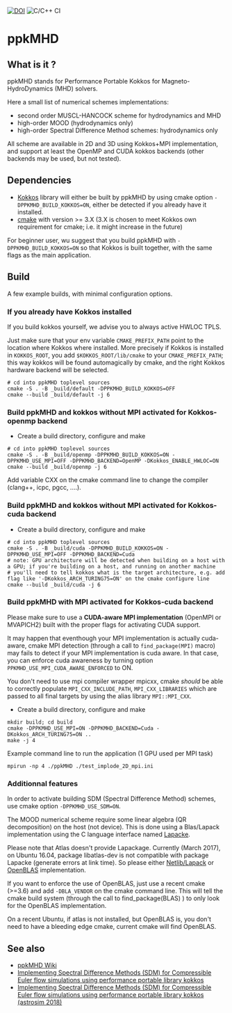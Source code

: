 [![DOI](https://zenodo.org/badge/209853926.svg)](https://zenodo.org/badge/latestdoi/209853926) ![C/C++ CI](https://github.com/pkestene/ppkMHD/workflows/C/C++%20CI/badge.svg)

# ppkMHD

## What is it ?

ppkMHD stands for Performance Portable Kokkos for Magneto-HydroDynamics (MHD) solvers.

Here a small list of numerical schemes implementations:

- second order MUSCL-HANCOCK scheme for hydrodynamics and MHD
- high-order MOOD (hydrodynamics only)
- high-order Spectral Difference Method schemes: hydrodynamics only

All scheme are available in 2D and 3D using Kokkos+MPI implementation, and support at least the OpenMP and CUDA kokkos backends (other backends may be used, but not tested).

## Dependencies

* [Kokkos](https://github.com/kokkos/kokkos) library will either be built by ppkMHD by using cmake option `-DPPKMHD_BUILD_KOKKOS=ON`, either be detected if you already have it installed.
* [cmake](https://cmake.org/) with version >= 3.X (3.X is chosen to meet Kokkos own requirement for cmake; i.e. it might increase in the future)


For beginner user, wu suggest that you build ppkMHD with `-DPPKMHD_BUILD_KOKKOS=ON` so that Kokkos is built together, with the same flags as the main application.

## Build

A few example builds, with minimal configuration options.

### If you already have Kokkos installed

If you build kokkos yourself, we advise you to always active HWLOC TPLS.

Just make sure that your env variable `CMAKE_PREFIX_PATH` point to the location where Kokkos where installed. More precisely if Kokkos is installed in `KOKKOS_ROOT`, you add `$KOKKOS_ROOT/lib/cmake` to your `CMAKE_PREFIX_PATH`; this way kokkos will be found automagically by cmake, and the right Kokkos hardware backend will be selected.

```shell
# cd into ppkMHD toplevel sources
cmake -S . -B _build/default -DPPKMHD_BUILD_KOKKOS=OFF
cmake --build _build/default -j 6
```

### Build ppkMHD and kokkos without MPI activated for Kokkos-openmp backend

* Create a build directory, configure and make

```shell
# cd into ppkMHD toplevel sources
cmake -S . -B _build/openmp -DPPKMHD_BUILD_KOKKOS=ON -DPPKMHD_USE_MPI=OFF -DPPKMHD_BACKEND=OpenMP -DKokkos_ENABLE_HWLOC=ON
cmake --build _build/openmp -j 6
```

Add variable CXX on the cmake command line to change the compiler (clang++, icpc, pgcc, ....).

### Build ppkMHD and kokkos without MPI activated for Kokkos-cuda backend

* Create a build directory, configure and make

```shell
# cd into ppkMHD toplevel sources
cmake -S . -B _build/cuda -DPPKMHD_BUILD_KOKKOS=ON -DPPKMHD_USE_MPI=OFF -DPPKMHD_BACKEND=Cuda
# note: GPU architecture will be detected when building on a host with a GPU; if you're building on a host, and running on another machine
# you'll need to tell kokkos what is the target architecture, e.g. add flag like '-DKokkos_ARCH_TURING75=ON' on the cmake configure line
cmake --build _build/cuda -j 6
```

### Build ppkMHD with MPI activated for Kokkos-cuda backend

Please make sure to use a **CUDA-aware MPI implementation** (OpenMPI or MVAPICH2) built with the proper flags for activating CUDA support.

It may happen that eventhough your MPI implementation is actually cuda-aware, cmake MPI detection (through a call to `find_package(MPI)` macro) may fails to detect if your MPI implementation is cuda aware. In that case, you can enforce cuda awareness by turning option `PPKMHD_USE_MPI_CUDA_AWARE_ENFORCED` to ON.

You don't need to use mpi compiler wrapper mpicxx, cmake *should* be able to correctly populate `MPI_CXX_INCLUDE_PATH`, `MPI_CXX_LIBRARIES` which are passed to all final targets by using the alias library `MPI::MPI_CXX`.

* Create a build directory, configure and make

```shell
mkdir build; cd build
cmake -DPPKMHD_USE_MPI=ON -DPPKMHD_BACKEND=Cuda -DKokkos_ARCH_TURING75=ON ..
make -j 4
```

Example command line to run the application (1 GPU used per MPI task)

```shell
mpirun -np 4 ./ppkMHD ./test_implode_2D_mpi.ini
```

### Additionnal features

In order to activate building SDM (Spectral Difference Method) schemes, use cmake option `-DPPKMHD_USE_SDM=ON`.

The MOOD numerical scheme require some linear algebra (QR decomposition) on the host (not device). This is done using a Blas/Lapack implementation using the C language interface named [Lapacke](https://netlib.org/lapack/lapacke.html).

Please note that Atlas doesn't provide Lapackage.
Currently (March 2017), on Ubuntu 16.04, package libatlas-dev is not compatible with package Lapacke (generate errors at link time). So please either [Netlib/Lapack](https://netlib.org/lapack/) or [OpenBLAS](https://www.openblas.net/) implementation.

If you want to enforce the use of OpenBLAS, just use a recent cmake (>=3.6) and add `-DBLA_VENDOR` on the cmake command line. This will tell the cmake build system (through the call to find_package(BLAS) ) to only look for the OpenBLAS implementation.

On a recent Ubuntu, if atlas is not installed, but OpenBLAS is, you don't need to have a bleeding edge cmake, current cmake will find OpenBLAS.

## See also

* [ppkMHD Wiki](https://github.com/pkestene/ppkMHD/wiki)
* [Implementing Spectral Difference Methods (SDM) for Compressible Euler flow simulations using performance portable library kokkos](https://www.researchgate.net/publication/326400645_Implementing_Spectral_Difference_Methods_SDM_for_Compressible_Euler_flow_simulations_using_performance_portable_library_kokkos)
* [Implementing Spectral Difference Methods (SDM) for Compressible Euler flow simulations using performance portable library kokkos (astrosim 2018)](https://www.researchgate.net/publication/328175816_Implementing_Spectral_Difference_Methods_SDM_for_Compressible_Euler_flow_simulations_using_performance_portable_library_kokkos)
